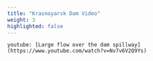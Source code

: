 ```yaml
---
title: "Krasnoyarsk Dam Video"
weight: 3
highlighted: false
---
```


`youtube: [Large flow over the dam spillway](https://www.youtube.com/watch?v=Nv7v6V2Q9Ys)`
